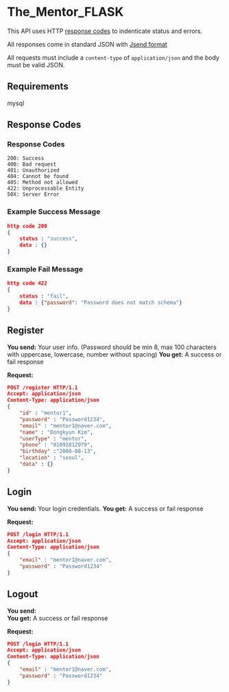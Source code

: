 # The_Mentor_FLASK
This API uses HTTP [response codes](https://en.wikipedia.org/wiki/List_of_HTTP_status_codes) to indenticate status and errors. 

All responses come in standard JSON with [Jsend format](https://github.com/omniti-labs/jsend)

All requests must include a `content-type` of `application/json` and the body must be valid JSON.

## Requirements
mysql

## Response Codes 
### Response Codes
```
200: Success
400: Bad request
401: Unauthorized
404: Cannot be found
405: Method not allowed
422: Unprocessable Entity 
50X: Server Error
```

### Example Success Message
```json
http code 200
{
	status : "success",
	data : {}
}
```
### Example Fail Message
```json
http code 422
{
	status : "fail",
	data : {"password": "Password does not match schema"}
}
```

## Register
**You send:**  Your  user info. (Password should be min 8, max 100 characters with uppercase, lowercase, number without spacing) 
**You get:**  A success or fail response

**Request:**
```json
POST /register HTTP/1.1
Accept: application/json
Content-Type: application/json
{
	"id" : "mentor1",
	"password" : "Password1234",
	"email" : "mentor1@naver.com",
	"name" : "Dongkyun Kim",
	"userType" : "mentor",
	"phone" : "01092812079",
	"birthday" :"2000-08-13",
	"location" : "seoul",
	"data" : {}
}
```

## Login
**You send:**  Your  login credentials.
**You get:**  A success or fail response

**Request:**
```json
POST /login HTTP/1.1
Accept: application/json
Content-Type: application/json
{
	"email" : "mentor1@naver.com",
	"password" : "Password1234"
}
``` 

## Logout
**You send:**  
**You get:**  A success or fail response

**Request:**
```json
POST /login HTTP/1.1
Accept: application/json
Content-Type: application/json
{
	"email" : "mentor1@naver.com",
	"password" : "Password1234"
}
``` 
